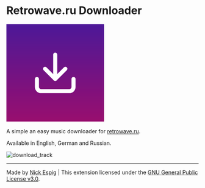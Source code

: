 # Retrowave.ru Downloader

![logo](./logo.png)

A simple an easy music downloader for [retrowave.ru](http://retrowave.ru/). 

Available in English, German and Russian.

![download_track](./download_track.gif)

---

Made by [Nick Espig](https://nickespig.ch) | This extension licensed under the [GNU General Public License v3.0](https://github.com/Nachtalb/retrowave_downloader/blob/master/LICENSE).

